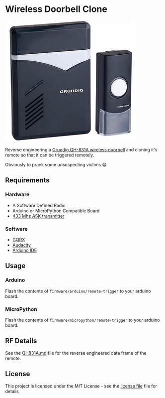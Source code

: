 # Wireless Doorbell Clone

![alt text](grundig.jpeg)

Reverse engineering a [Grundig QH-831A wireless doorbell](https://www.coolblue.nl/product/764783/grundig-draadloze-deurbel-1-ontvanger-netstroom.html) and cloning it's remote so that it can be triggered remotely.

Obviously to prank some unsuspecting victims :grin:

## Requirements

### Hardware

* A Software Defined Radio
* Arduino or MicroPython Compatible Board
* [433 Mhz ASK transmitter](https://www.seeedstudio.com/433MHz-ASK-OOK-Transmitter-module-p-2206.html)

### Software

* [GQRX](https://github.com/csete/gqrx)
* [Audacity](https://www.audacityteam.org)
* [Arduino IDE](https://www.arduino.cc/en/Main/Software)

## Usage

### Arduino

Flash the contents of `firmware/arduino/remote-trigger` to your arduino board.

### MicroPython

Flash the contents of `firmware/micropython/remote-trigger` to your arduino board.

## RF Details

See the [QH831A.md](QH831A.md) file for the reverse engineered data frame of the remote.

## License

This project is licensed under the MIT License - see the [license file](LICENSE) file for details